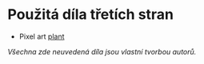 # Použitá díla třetích stran

- Pixel art [plant](https://www.vecteezy.com/png/22724122-plant-in-pot-pixel-art-ai-generated)

*Všechna zde neuvedená díla jsou vlastní tvorbou autorů.*
